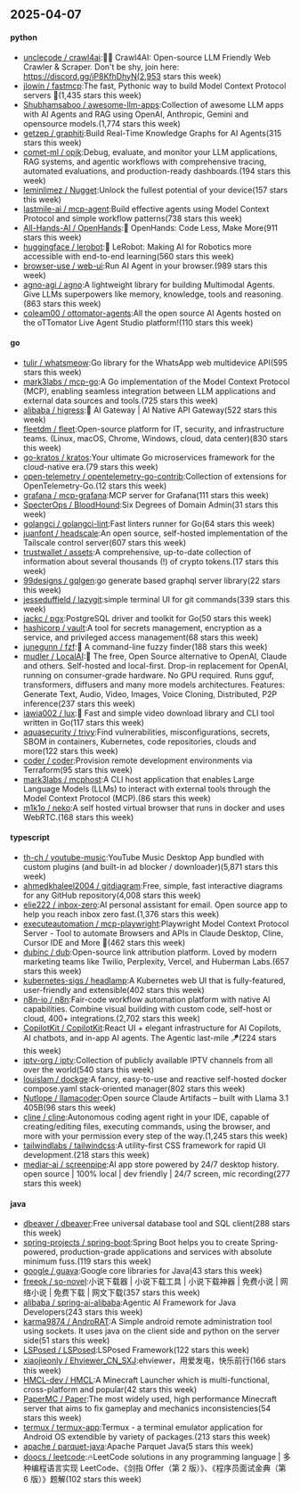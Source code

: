 ## 2025-04-07

#### python
* [unclecode / crawl4ai](https://github.com/unclecode/crawl4ai):🚀🤖 Crawl4AI: Open-source LLM Friendly Web Crawler & Scraper. Don't be shy, join here: https://discord.gg/jP8KfhDhyN(2,953 stars this week)
* [jlowin / fastmcp](https://github.com/jlowin/fastmcp):The fast, Pythonic way to build Model Context Protocol servers 🚀(1,435 stars this week)
* [Shubhamsaboo / awesome-llm-apps](https://github.com/Shubhamsaboo/awesome-llm-apps):Collection of awesome LLM apps with AI Agents and RAG using OpenAI, Anthropic, Gemini and opensource models.(1,774 stars this week)
* [getzep / graphiti](https://github.com/getzep/graphiti):Build Real-Time Knowledge Graphs for AI Agents(315 stars this week)
* [comet-ml / opik](https://github.com/comet-ml/opik):Debug, evaluate, and monitor your LLM applications, RAG systems, and agentic workflows with comprehensive tracing, automated evaluations, and production-ready dashboards.(194 stars this week)
* [leminlimez / Nugget](https://github.com/leminlimez/Nugget):Unlock the fullest potential of your device(157 stars this week)
* [lastmile-ai / mcp-agent](https://github.com/lastmile-ai/mcp-agent):Build effective agents using Model Context Protocol and simple workflow patterns(738 stars this week)
* [All-Hands-AI / OpenHands](https://github.com/All-Hands-AI/OpenHands):🙌 OpenHands: Code Less, Make More(911 stars this week)
* [huggingface / lerobot](https://github.com/huggingface/lerobot):🤗 LeRobot: Making AI for Robotics more accessible with end-to-end learning(560 stars this week)
* [browser-use / web-ui](https://github.com/browser-use/web-ui):Run AI Agent in your browser.(989 stars this week)
* [agno-agi / agno](https://github.com/agno-agi/agno):A lightweight library for building Multimodal Agents. Give LLMs superpowers like memory, knowledge, tools and reasoning.(863 stars this week)
* [coleam00 / ottomator-agents](https://github.com/coleam00/ottomator-agents):All the open source AI Agents hosted on the oTTomator Live Agent Studio platform!(110 stars this week)

#### go
* [tulir / whatsmeow](https://github.com/tulir/whatsmeow):Go library for the WhatsApp web multidevice API(595 stars this week)
* [mark3labs / mcp-go](https://github.com/mark3labs/mcp-go):A Go implementation of the Model Context Protocol (MCP), enabling seamless integration between LLM applications and external data sources and tools.(725 stars this week)
* [alibaba / higress](https://github.com/alibaba/higress):🤖 AI Gateway | AI Native API Gateway(522 stars this week)
* [fleetdm / fleet](https://github.com/fleetdm/fleet):Open-source platform for IT, security, and infrastructure teams. (Linux, macOS, Chrome, Windows, cloud, data center)(830 stars this week)
* [go-kratos / kratos](https://github.com/go-kratos/kratos):Your ultimate Go microservices framework for the cloud-native era.(79 stars this week)
* [open-telemetry / opentelemetry-go-contrib](https://github.com/open-telemetry/opentelemetry-go-contrib):Collection of extensions for OpenTelemetry-Go.(12 stars this week)
* [grafana / mcp-grafana](https://github.com/grafana/mcp-grafana):MCP server for Grafana(111 stars this week)
* [SpecterOps / BloodHound](https://github.com/SpecterOps/BloodHound):Six Degrees of Domain Admin(31 stars this week)
* [golangci / golangci-lint](https://github.com/golangci/golangci-lint):Fast linters runner for Go(64 stars this week)
* [juanfont / headscale](https://github.com/juanfont/headscale):An open source, self-hosted implementation of the Tailscale control server(607 stars this week)
* [trustwallet / assets](https://github.com/trustwallet/assets):A comprehensive, up-to-date collection of information about several thousands (!) of crypto tokens.(17 stars this week)
* [99designs / gqlgen](https://github.com/99designs/gqlgen):go generate based graphql server library(22 stars this week)
* [jesseduffield / lazygit](https://github.com/jesseduffield/lazygit):simple terminal UI for git commands(339 stars this week)
* [jackc / pgx](https://github.com/jackc/pgx):PostgreSQL driver and toolkit for Go(50 stars this week)
* [hashicorp / vault](https://github.com/hashicorp/vault):A tool for secrets management, encryption as a service, and privileged access management(68 stars this week)
* [junegunn / fzf](https://github.com/junegunn/fzf):🌸 A command-line fuzzy finder(188 stars this week)
* [mudler / LocalAI](https://github.com/mudler/LocalAI):🤖 The free, Open Source alternative to OpenAI, Claude and others. Self-hosted and local-first. Drop-in replacement for OpenAI, running on consumer-grade hardware. No GPU required. Runs gguf, transformers, diffusers and many more models architectures. Features: Generate Text, Audio, Video, Images, Voice Cloning, Distributed, P2P inference(237 stars this week)
* [iawia002 / lux](https://github.com/iawia002/lux):👾 Fast and simple video download library and CLI tool written in Go(117 stars this week)
* [aquasecurity / trivy](https://github.com/aquasecurity/trivy):Find vulnerabilities, misconfigurations, secrets, SBOM in containers, Kubernetes, code repositories, clouds and more(122 stars this week)
* [coder / coder](https://github.com/coder/coder):Provision remote development environments via Terraform(95 stars this week)
* [mark3labs / mcphost](https://github.com/mark3labs/mcphost):A CLI host application that enables Large Language Models (LLMs) to interact with external tools through the Model Context Protocol (MCP).(86 stars this week)
* [m1k1o / neko](https://github.com/m1k1o/neko):A self hosted virtual browser that runs in docker and uses WebRTC.(168 stars this week)

#### typescript
* [th-ch / youtube-music](https://github.com/th-ch/youtube-music):YouTube Music Desktop App bundled with custom plugins (and built-in ad blocker / downloader)(5,871 stars this week)
* [ahmedkhaleel2004 / gitdiagram](https://github.com/ahmedkhaleel2004/gitdiagram):Free, simple, fast interactive diagrams for any GitHub repository(4,008 stars this week)
* [elie222 / inbox-zero](https://github.com/elie222/inbox-zero):AI personal assistant for email. Open source app to help you reach inbox zero fast.(1,376 stars this week)
* [executeautomation / mcp-playwright](https://github.com/executeautomation/mcp-playwright):Playwright Model Context Protocol Server - Tool to automate Browsers and APIs in Claude Desktop, Cline, Cursor IDE and More 🔌(462 stars this week)
* [dubinc / dub](https://github.com/dubinc/dub):Open-source link attribution platform. Loved by modern marketing teams like Twilio, Perplexity, Vercel, and Huberman Labs.(657 stars this week)
* [kubernetes-sigs / headlamp](https://github.com/kubernetes-sigs/headlamp):A Kubernetes web UI that is fully-featured, user-friendly and extensible(402 stars this week)
* [n8n-io / n8n](https://github.com/n8n-io/n8n):Fair-code workflow automation platform with native AI capabilities. Combine visual building with custom code, self-host or cloud, 400+ integrations.(2,702 stars this week)
* [CopilotKit / CopilotKit](https://github.com/CopilotKit/CopilotKit):React UI + elegant infrastructure for AI Copilots, AI chatbots, and in-app AI agents. The Agentic last-mile 🪁(224 stars this week)
* [iptv-org / iptv](https://github.com/iptv-org/iptv):Collection of publicly available IPTV channels from all over the world(540 stars this week)
* [louislam / dockge](https://github.com/louislam/dockge):A fancy, easy-to-use and reactive self-hosted docker compose.yaml stack-oriented manager(802 stars this week)
* [Nutlope / llamacoder](https://github.com/Nutlope/llamacoder):Open source Claude Artifacts – built with Llama 3.1 405B(96 stars this week)
* [cline / cline](https://github.com/cline/cline):Autonomous coding agent right in your IDE, capable of creating/editing files, executing commands, using the browser, and more with your permission every step of the way.(1,245 stars this week)
* [tailwindlabs / tailwindcss](https://github.com/tailwindlabs/tailwindcss):A utility-first CSS framework for rapid UI development.(218 stars this week)
* [mediar-ai / screenpipe](https://github.com/mediar-ai/screenpipe):AI app store powered by 24/7 desktop history. open source | 100% local | dev friendly | 24/7 screen, mic recording(277 stars this week)

#### java
* [dbeaver / dbeaver](https://github.com/dbeaver/dbeaver):Free universal database tool and SQL client(288 stars this week)
* [spring-projects / spring-boot](https://github.com/spring-projects/spring-boot):Spring Boot helps you to create Spring-powered, production-grade applications and services with absolute minimum fuss.(119 stars this week)
* [google / guava](https://github.com/google/guava):Google core libraries for Java(43 stars this week)
* [freeok / so-novel](https://github.com/freeok/so-novel):小说下载器 | 小说下载工具 | 小说下载神器 | 免费小说 | 网络小说 | 免费下载 | 网文下载(357 stars this week)
* [alibaba / spring-ai-alibaba](https://github.com/alibaba/spring-ai-alibaba):Agentic AI Framework for Java Developers(243 stars this week)
* [karma9874 / AndroRAT](https://github.com/karma9874/AndroRAT):A Simple android remote administration tool using sockets. It uses java on the client side and python on the server side(51 stars this week)
* [LSPosed / LSPosed](https://github.com/LSPosed/LSPosed):LSPosed Framework(122 stars this week)
* [xiaojieonly / Ehviewer_CN_SXJ](https://github.com/xiaojieonly/Ehviewer_CN_SXJ):ehviewer，用爱发电，快乐前行(166 stars this week)
* [HMCL-dev / HMCL](https://github.com/HMCL-dev/HMCL):A Minecraft Launcher which is multi-functional, cross-platform and popular(42 stars this week)
* [PaperMC / Paper](https://github.com/PaperMC/Paper):The most widely used, high performance Minecraft server that aims to fix gameplay and mechanics inconsistencies(54 stars this week)
* [termux / termux-app](https://github.com/termux/termux-app):Termux - a terminal emulator application for Android OS extendible by variety of packages.(213 stars this week)
* [apache / parquet-java](https://github.com/apache/parquet-java):Apache Parquet Java(5 stars this week)
* [doocs / leetcode](https://github.com/doocs/leetcode):🔥LeetCode solutions in any programming language | 多种编程语言实现 LeetCode、《剑指 Offer（第 2 版）》、《程序员面试金典（第 6 版）》题解(102 stars this week)
